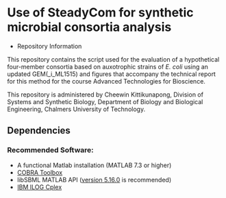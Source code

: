 # Use of SteadyCom for synthetic microbial consortia analysis

  * Repository Information

This repository contains the script used for the evaluation of a hypothetical four-member consortia based on auxotrophic strains of _E. coli_ using an updated GEM(_i_ML1515) and figures that accompany the technical report for this method for the course Advanced Technologies for Bioscience.

This repository is administered by Cheewin Kittikunapong, Division of Systems and Synthetic Biology, Department of Biology and Biological Engineering, Chalmers University of Technology.

## Dependencies

### Recommended Software:
* A functional Matlab installation (MATLAB 7.3 or higher)
* [COBRA Toolbox](https://opencobra.github.io/cobratoolbox/stable/)
* libSBML MATLAB API ([version 5.16.0](https://sourceforge.net/projects/sbml/files/libsbml/5.13.0/stable/MATLAB%20interface/)  is recommended)
* [IBM ILOG Cplex ](https://opencobra.github.io/cobratoolbox/latest/installation.html#ibm-ilog-cplex)
